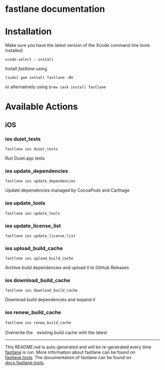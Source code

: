 fastlane documentation
================
# Installation

Make sure you have the latest version of the Xcode command line tools installed:

```
xcode-select --install
```

Install _fastlane_ using
```
[sudo] gem install fastlane -NV
```
or alternatively using `brew cask install fastlane`

# Available Actions
## iOS
### ios duiet_tests
```
fastlane ios duiet_tests
```
Run Duiet.app tests
### ios update_dependencies
```
fastlane ios update_dependencies
```
Update dependencies managed by CocoaPods and Carthage
### ios update_tools
```
fastlane ios update_tools
```

### ios update_license_list
```
fastlane ios update_license_list
```

### ios upload_build_cache
```
fastlane ios upload_build_cache
```
Archive build dependencies and upload it to GitHub Releases
### ios download_build_cache
```
fastlane ios download_build_cache
```
Download build dependencies and expand it
### ios renew_build_cache
```
fastlane ios renew_build_cache
```
Overwrite the　existing build cache with the latest

----

This README.md is auto-generated and will be re-generated every time [fastlane](https://fastlane.tools) is run.
More information about fastlane can be found on [fastlane.tools](https://fastlane.tools).
The documentation of fastlane can be found on [docs.fastlane.tools](https://docs.fastlane.tools).
